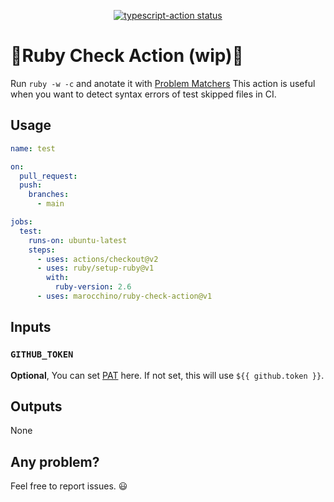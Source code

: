 <p align="center">
  <a href="https://github.com/actions/typescript-action/actions"><img alt="typescript-action status" src="https://github.com/actions/typescript-action/workflows/build-test/badge.svg"></a>
</p>

# 🚧Ruby Check Action (wip)🚧

Run `ruby -w -c` and anotate it with [Problem Matchers](https://github.com/actions/toolkit/blob/f0b00fd201c7ddf14e1572a10d5fb4577c4bd6a2/packages/core/README.md)
This action is useful when you want to detect syntax errors of test skipped files in CI.

## Usage

```yaml
name: test

on:
  pull_request:
  push:
    branches:
      - main

jobs:
  test:
    runs-on: ubuntu-latest
    steps:
      - uses: actions/checkout@v2
      - uses: ruby/setup-ruby@v1
        with:
          ruby-version: 2.6
      - uses: marocchino/ruby-check-action@v1
```

## Inputs

### `GITHUB_TOKEN`

**Optional**, You can set [PAT](https://docs.github.com/en/github/authenticating-to-github/creating-a-personal-access-token) here. If not set, this will use `${{ github.token }}`.

## Outputs

None

## Any problem?

Feel free to report issues. 😃
